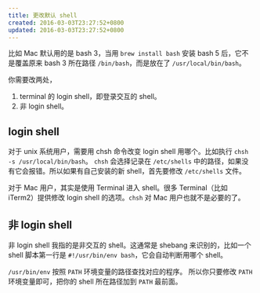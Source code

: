 ```yaml
---
title: 更改默认 shell
created: 2016-03-03T23:27:52+0800
updated: 2016-03-03T23:27:52+0800
---
```



比如 Mac 默认用的是 bash 3，当用 `brew install bash` 安装 bash 5 后，它不是覆盖原来 bash 3 所在路径 `/bin/bash`，而是放在了 `/usr/local/bin/bash`。

你需要改两处，

1. terminal 的 login shell，即登录交互的 shell。
2. 非 login shell。

## login shell

对于 unix 系统用户，需要用 chsh 命令改变 login shell 用哪个。比如执行 `chsh -s /usr/local/bin/bash`。
`chsh` 会选择记录在 `/etc/shells` 中的路径，如果没有它会报错。所以如果有自己安装的新 shell，首先要修改 `/etc/shells` 文件。

对于 Mac 用户，其实是使用 Terminal 进入 shell。很多 Terminal（比如 iTerm2）提供修改 login shell 的选项。`chsh` 对 Mac 用户也就不是必要的了。

## 非 login shell

非 login shell 我指的是非交互的 shell。这通常是 shebang 来识别的，比如一个 shell 脚本第一行是 `#!/usr/bin/env bash`，它会自动判断用哪个 shell。

`/usr/bin/env` 按照 `PATH` 环境变量的路径查找对应的程序。
所以你只要修改 `PATH` 环境变量即可，把你的 shell 所在路径加到 `PATH` 最前面。
